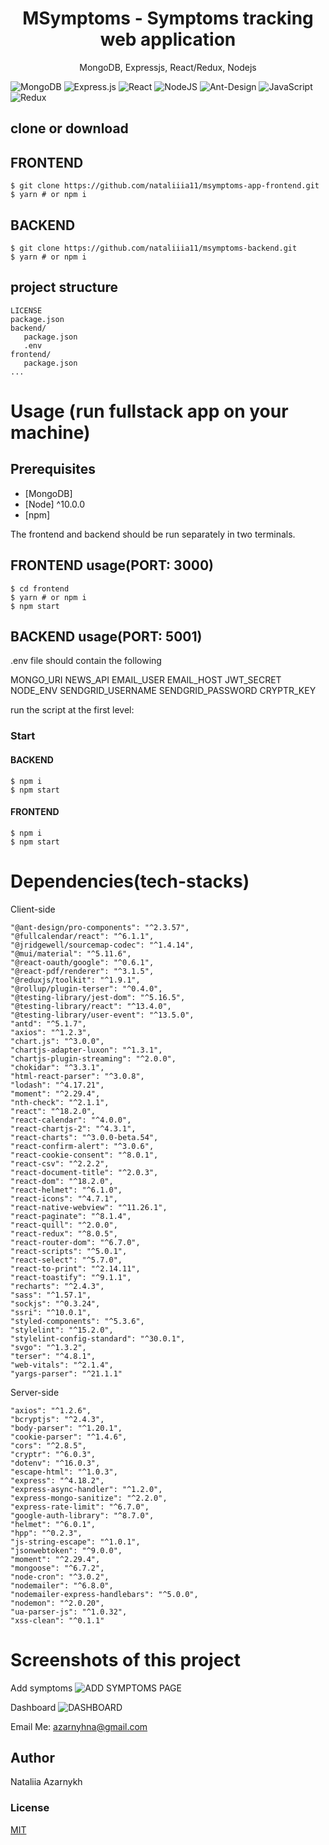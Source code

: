<h1 align="center">
MSymptoms - Symptoms tracking web application
</h1>
<p align="center">
MongoDB, Expressjs, React/Redux, Nodejs
</p>

![MongoDB](https://img.shields.io/badge/MongoDB-%234ea94b.svg?style=for-the-badge&logo=mongodb&logoColor=white)
![Express.js](https://img.shields.io/badge/express.js-%23404d59.svg?style=for-the-badge&logo=express&logoColor=%2361DAFB)
![React](https://img.shields.io/badge/react-%2320232a.svg?style=for-the-badge&logo=react&logoColor=%2361DAFB)
![NodeJS](https://img.shields.io/badge/node.js-6DA55F?style=for-the-badge&logo=node.js&logoColor=white)
![Ant-Design](https://img.shields.io/badge/-AntDesign-%230170FE?style=for-the-badge&logo=ant-design&logoColor=white)
![JavaScript](https://img.shields.io/badge/javascript-%23323330.svg?style=for-the-badge&logo=javascript&logoColor=%23F7DF1E)
![Redux](https://img.shields.io/badge/redux-%23593d88.svg?style=for-the-badge&logo=redux&logoColor=white)

## clone or download
## FRONTEND

```terminal
$ git clone https://github.com/nataliiia11/msymptoms-app-frontend.git
$ yarn # or npm i
```
## BACKEND
```terminal
$ git clone https://github.com/nataliiia11/msymptoms-backend.git
$ yarn # or npm i
```
## project structure
```terminal
LICENSE
package.json
backend/
   package.json
   .env 
frontend/
   package.json
...
```

# Usage (run fullstack app on your machine)

## Prerequisites
- [MongoDB]
- [Node] ^10.0.0
- [npm]

The frontend and backend should be run separately in two terminals.
## FRONTEND usage(PORT: 3000)
```terminal
$ cd frontend   
$ yarn # or npm i
$ npm start
```

## BACKEND usage(PORT: 5001)

.env file should contain the following 

MONGO_URI
NEWS_API
EMAIL_USER
EMAIL_HOST
JWT_SECRET
NODE_ENV
SENDGRID_USERNAME
SENDGRID_PASSWORD
CRYPTR_KEY

run the script at the first level:

### Start
#### BACKEND
```terminal 
$ npm i
$ npm start
```
#### FRONTEND
```terminal 
$ npm i
$ npm start
```
# Dependencies(tech-stacks)
Client-side 

  
    "@ant-design/pro-components": "^2.3.57",
    "@fullcalendar/react": "^6.1.1",
    "@jridgewell/sourcemap-codec": "^1.4.14",
    "@mui/material": "^5.11.6",
    "@react-oauth/google": "^0.6.1",
    "@react-pdf/renderer": "^3.1.5",
    "@reduxjs/toolkit": "^1.9.1",
    "@rollup/plugin-terser": "^0.4.0",
    "@testing-library/jest-dom": "^5.16.5",
    "@testing-library/react": "^13.4.0",
    "@testing-library/user-event": "^13.5.0",
    "antd": "^5.1.7",
    "axios": "^1.2.3",
    "chart.js": "^3.0.0",
    "chartjs-adapter-luxon": "^1.3.1",
    "chartjs-plugin-streaming": "^2.0.0",
    "chokidar": "^3.3.1",
    "html-react-parser": "^3.0.8",
    "lodash": "^4.17.21",
    "moment": "^2.29.4",
    "nth-check": "^2.1.1",
    "react": "^18.2.0",
    "react-calendar": "^4.0.0",
    "react-chartjs-2": "^4.3.1",
    "react-charts": "^3.0.0-beta.54",
    "react-confirm-alert": "^3.0.6",
    "react-cookie-consent": "^8.0.1",
    "react-csv": "^2.2.2",
    "react-document-title": "^2.0.3",
    "react-dom": "^18.2.0",
    "react-helmet": "^6.1.0",
    "react-icons": "^4.7.1",
    "react-native-webview": "^11.26.1",
    "react-paginate": "^8.1.4",
    "react-quill": "^2.0.0",
    "react-redux": "^8.0.5",
    "react-router-dom": "^6.7.0",
    "react-scripts": "^5.0.1",
    "react-select": "^5.7.0",
    "react-to-print": "^2.14.11",
    "react-toastify": "^9.1.1",
    "recharts": "^2.4.3",
    "sass": "^1.57.1",
    "sockjs": "^0.3.24",
    "ssri": "^10.0.1",
    "styled-components": "^5.3.6",
    "stylelint": "^15.2.0",
    "stylelint-config-standard": "^30.0.1",
    "svgo": "^1.3.2",
    "terser": "^4.8.1",
    "web-vitals": "^2.1.4",
    "yargs-parser": "^21.1.1"
    
   Server-side 
   
    "axios": "^1.2.6",
    "bcryptjs": "^2.4.3",
    "body-parser": "^1.20.1",
    "cookie-parser": "^1.4.6",
    "cors": "^2.8.5",
    "cryptr": "^6.0.3",
    "dotenv": "^16.0.3",
    "escape-html": "^1.0.3",
    "express": "^4.18.2",
    "express-async-handler": "^1.2.0",
    "express-mongo-sanitize": "^2.2.0",
    "express-rate-limit": "^6.7.0",
    "google-auth-library": "^8.7.0",
    "helmet": "^6.0.1",
    "hpp": "^0.2.3",
    "js-string-escape": "^1.0.1",
    "jsonwebtoken": "^9.0.0",
    "moment": "^2.29.4",
    "mongoose": "^6.7.2",
    "node-cron": "^3.0.2",
    "nodemailer": "^6.8.0",
    "nodemailer-express-handlebars": "^5.0.0",
    "nodemon": "^2.0.20",
    "ua-parser-js": "^1.0.32",
    "xss-clean": "^0.1.1"


# Screenshots of this project

Add symptoms
![ADD SYMPTOMS PAGE](https://i.imgur.com/1JYcqeg.png)

Dashboard
![DASHBOARD](https://i.imgur.com/PdEHULx.png)


Email Me: azarnyhna@gmail.com

## Author
Nataliia Azarnykh

### License
[MIT]()
